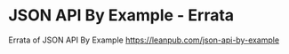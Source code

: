 JSON API By Example - Errata
====================

Errata of JSON API By Example https://leanpub.com/json-api-by-example
